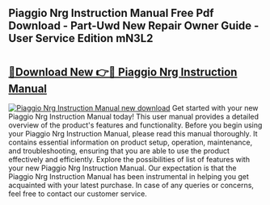 ## Piaggio Nrg Instruction Manual Free Pdf Download - Part-Uwd New Repair Owner Guide - User Service Edition mN3L2

# <h2><a href="http://bc86709.oget.top/?id=Piaggio+Nrg+Instruction+Manual">🔗Download New 👉🔴 Piaggio Nrg Instruction Manual</a></h2>

[![Piaggio Nrg Instruction Manual new download](https://i.imgur.com/5g1atiW.png)](http://bc86709.oget.top/?id=Piaggio+Nrg+Instruction+Manual)
Get started with your new Piaggio Nrg Instruction Manual today! This user manual provides a detailed overview of the product's features and functionality. Before you begin using your Piaggio Nrg Instruction Manual, please read this manual thoroughly. It contains essential information on product setup, operation, maintenance, and troubleshooting, ensuring that you are able to use the product effectively and efficiently. Explore the possibilities of list of features with your new Piaggio Nrg Instruction Manual. Our expectation is that the Piaggio Nrg Instruction Manual has been instrumental in helping you get acquainted with your latest purchase. In case of any queries or concerns, feel free to contact our customer service.
